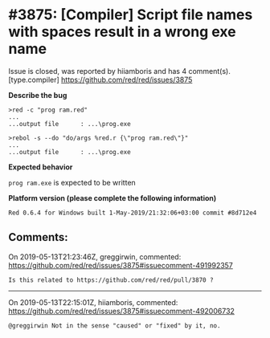 
#3875: [Compiler] Script file names with spaces result in a wrong exe name
================================================================================
Issue is closed, was reported by hiiamboris and has 4 comment(s).
[type.compiler]
<https://github.com/red/red/issues/3875>

**Describe the bug**

```
>red -c "prog ram.red"
...
...output file      : ...\prog.exe

>rebol -s --do "do/args %red.r {\"prog ram.red\"}"
...
...output file      : ...\prog.exe
```

**Expected behavior**

`prog ram.exe` is expected to be written

**Platform version (please complete the following information)**
```
Red 0.6.4 for Windows built 1-May-2019/21:32:06+03:00 commit #8d712e4
```



Comments:
--------------------------------------------------------------------------------

On 2019-05-13T21:23:46Z, greggirwin, commented:
<https://github.com/red/red/issues/3875#issuecomment-491992357>

    Is this related to https://github.com/red/red/pull/3870 ?

--------------------------------------------------------------------------------

On 2019-05-13T22:15:01Z, hiiamboris, commented:
<https://github.com/red/red/issues/3875#issuecomment-492006732>

    @greggirwin Not in the sense "caused" or "fixed" by it, no.

